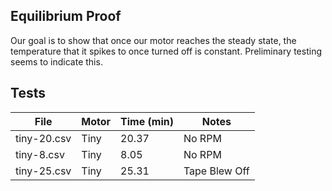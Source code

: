 ## Equilibrium Proof

Our goal is to show that once our motor reaches the steady state, the temperature that it spikes to once turned off is constant. Preliminary testing seems to indicate this.

## Tests

| File                      | Motor             | Time (min)                | Notes                     |
|---------------------------|-------------------|---------------------------|---------------------------|
| tiny-20.csv               | Tiny              | 20.37                     | No RPM                    |
| tiny-8.csv                | Tiny              | 8.05                      | No RPM                    |
| tiny-25.csv               | Tiny              | 25.31                     | Tape Blew Off             |